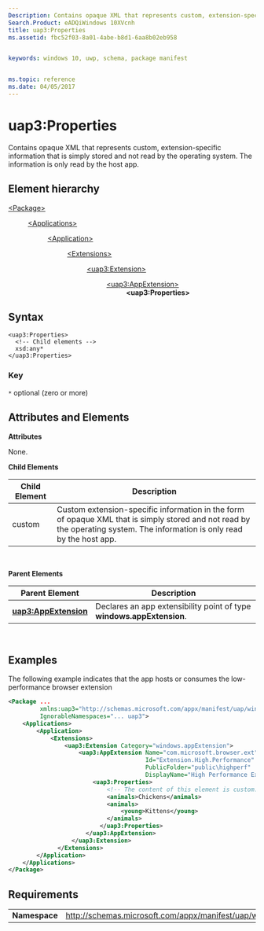 ```yaml
---
Description: Contains opaque XML that represents custom, extension-specific information that is simply stored and not read by the operating system.
Search.Product: eADQiWindows 10XVcnh
title: uap3:Properties
ms.assetid: fbc52f03-8a01-4abe-b8d1-6aa8b02eb958


keywords: windows 10, uwp, schema, package manifest


ms.topic: reference
ms.date: 04/05/2017
---
```


# uap3:Properties


Contains opaque XML that represents custom, extension-specific information that is simply stored and not read by the operating system. The information is only read by the host app.

## Element hierarchy

<dl>
<dt><a href="element-package.md">&lt;Package&gt;</a></dt>
<dd>
<dl>
<dt><a href="element-applications.md">&lt;Applications&gt;</a></dt>
<dd>
<dl>
<dt><a href="element-application.md">&lt;Application&gt;</a></dt>
<dd>
<dl>
<dt><a href="element-1-extensions.md">&lt;Extensions&gt;</a></dt>
<dd>
<dl>
<dt><a href="element-uap3-extension-manual.md">&lt;uap3:Extension&gt;</a></dt>
<dd>
<dl>
<dt><a href="element-uap3-appextension-manual.md">&lt;uap3:AppExtension&gt;</a></dt>
<dd><b>&lt;uap3:Properties&gt;</b></dd>
</dl>
</dd>
</dl>
</dd>
</dl>
</dd>
</dl>
</dd>
</dl>
</dd>
</dl>

## Syntax


```
<uap3:Properties>
  <!-- Child elements -->
  xsd:any*
</uap3:Properties>

```
### Key  
`*` optional (zero or more)

## Attributes and Elements


**Attributes**

None.

**Child Elements**

| Child Element | Description                                                                                                                                                               |
|---------------|---------------------------------------------------------------------------------------------------------------------------------------------------------------------------|
| custom        | Custom extension-specific information in the form of opaque XML that is simply stored and not read by the operating system. The information is only read by the host app. |

 

**Parent Elements**

| Parent Element                                                | Description                                                           |
|---------------------------------------------------------------|-----------------------------------------------------------------------|
| [**uap3:AppExtension**](element-uap3-appextension-manual.md) | Declares an app extensibility point of type **windows.appExtension**. |

 

## Examples


The following example indicates that the app hosts or consumes the low-performance browser extension

```XML
<Package ...
         xmlns:uap3="http://schemas.microsoft.com/appx/manifest/uap/windows10/3"  
         IgnorableNamespaces="... uap3">
    <Applications>
        <Application>
            <Extensions>
                <uap3:Extension Category="windows.appExtension">  
                    <uap3:AppExtension Name="com.microsoft.browser.ext"
                                       Id="Extension.High.Performance"
                                       PublicFolder="public\highperf"
                                       DisplayName="High Performance Extension">  
                        <uap3:Properties>  
                            <!-- The content of this element is custom. -->
                            <animals>Chickens</animals>  
                            <animals>  
                                <young>Kittens</young>  
                            </animals>  
                          </uap3:Properties>  
                      </uap3:AppExtension>  
                  </uap3:Extension>  
              </Extensions>
        </Application>
    </Applications>
</Package>
```

## Requirements


|               |                                                            |
|---------------|------------------------------------------------------------|
| **Namespace** | http://schemas.microsoft.com/appx/manifest/uap/windows10/3 |

 

 

 
